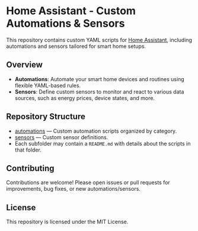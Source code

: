 # Home Assistant - Custom Automations & Sensors

This repository contains custom YAML scripts for [Home Assistant](https://www.home-assistant.io/), 
including automations and sensors tailored for smart home setups.

## Overview

- **Automations**: Automate your smart home devices and routines using flexible YAML-based rules.
- **Sensors**: Define custom sensors to monitor and react to various data sources, such as energy 
  prices, device states, and more.

## Repository Structure

- [automations](./automations/README.md) — Custom automation scripts organized by category.
- [sensors](./sensors/README.md) — Custom sensor definitions.
- Each subfolder may contain a `README.md` with details about the scripts in that folder.

## Contributing

Contributions are welcome! Please open issues or pull requests for improvements, bug fixes, or 
new automations/sensors.

## License

This repository is licensed under the MIT License.